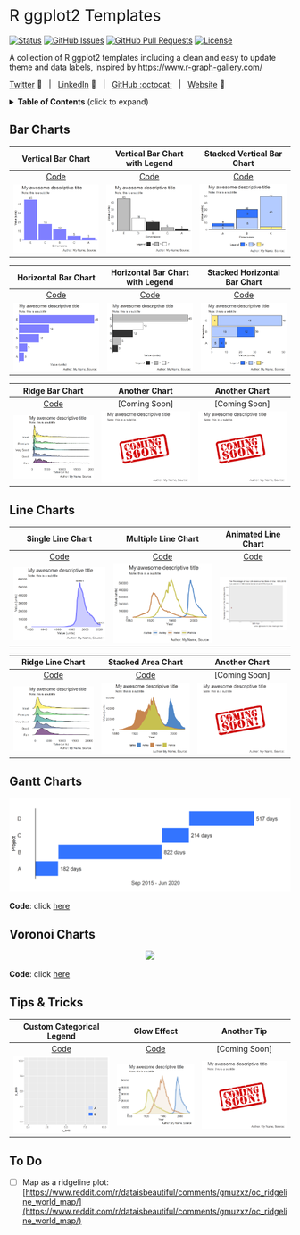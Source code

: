 <h1 style="font-weight:normal"> 
  R ggplot2 Templates
</h1>

[![Status](https://img.shields.io/badge/status-active-success.svg)]() [![GitHub Issues](https://img.shields.io/github/issues/wjsutton/ggplot2_snippets.svg)](https://github.com/wjsutton/ggplot2_snippets/issues) [![GitHub Pull Requests](https://img.shields.io/github/issues-pr/wjsutton/ggplot2_snippets.svg)](https://github.com/wjsutton/ggplot2_snippets/pulls) [![License](https://img.shields.io/badge/license-MIT-blue.svg)](/LICENSE)

A collection of R ggplot2 templates including a clean and easy to update theme and data labels, inspired by https://www.r-graph-gallery.com/

[Twitter][Twitter] :speech_balloon:&nbsp;&nbsp;&nbsp;|&nbsp;&nbsp;&nbsp;[LinkedIn][LinkedIn] :necktie:&nbsp;&nbsp;&nbsp;|&nbsp;&nbsp;&nbsp;[GitHub :octocat:][GitHub]&nbsp;&nbsp;&nbsp;|&nbsp;&nbsp;&nbsp;[Website][Website] :link:

<!--/div-->

<!--
Quick Link 
-->

[Twitter]:https://twitter.com/WJSutton12
[LinkedIn]:https://www.linkedin.com/in/will-sutton-14711627/
[GitHub]:https://github.com/wjsutton
[Website]:https://wjsutton.github.io/


<details>
  <summary><strong>Table of Contents</strong> (click to expand)</summary>

<!-- toc -->
- [Bar Charts](https://github.com/wjsutton/ggplot2_snippets#bar-charts)
- [Line Charts](https://github.com/wjsutton/ggplot2_snippets#line-charts)
- [Gantt Charts](https://github.com/wjsutton/ggplot2_snippets#gantt-charts)
- [Voronoi Charts](https://github.com/wjsutton/ggplot2_snippets#voronoi-charts)
- [Tips & Tricks](https://github.com/wjsutton/ggplot2_snippets#tips-&-tricks)
- [To Do](https://github.com/wjsutton/ggplot2_snippets#to-do)
<!-- tocstop -->

</details>

## Bar Charts 

Vertical Bar Chart             |  Vertical Bar Chart with Legend			|  Stacked Vertical Bar Chart 	|
:-------------------------:|:-------------------------:|:-------------------------:|
[Code](bar_charts/vertical_bar_chart_plot.R)             |  [Code](bar_charts/vertical_bar_chart_plot_with_legend.R)  			|  [Code](bar_charts/vertical_stacked_bar_chart_plot_with_legend.R) 	|
![](images/vertical_bar_chart.png)  |  ![](images/vertical_bar_chart_with_legend.png)	|	![](images/stacked_vertical_bar_chart.png)	|

Horizontal Bar Chart             |  Horizontal Bar Chart with Legend			|  Stacked Horizontal Bar Chart 	|
:-------------------------:|:-------------------------:|:-------------------------:|
[Code](bar_charts/horizontal_bar_chart_plot.R)             |  [Code](bar_charts/horizontal_bar_chart_plot_with_legend.R)  			|  [Code](bar_charts/horizontal_stacked_bar_chart_plot_with_legend.R) 	|
![](images/horizontal_bar_chart.png)  |  ![](images/horizontal_bar_chart_with_legend.png)	|	![](images/stacked_horizontal_bar_chart.png)	|

Ridge Bar Chart             |  Another Chart			|  Another Chart 	|
:-------------------------:|:-------------------------:|:-------------------------:|
[Code](bar_charts/ridge_bar_chart_plot.R)           |  [Coming Soon]  			|  [Coming Soon] 	|
![](images/ridge_bar_chart.png)  |  ![](images/coming_soon.png)	|	![](images/coming_soon.png)	|



## Line Charts 

Single Line Chart             |  Multiple Line Chart			|  Animated Line Chart 	|
:-------------------------:|:-------------------------:|:-------------------------:|
[Code](line_charts/line_chart_single_plot.R)             |  [Code](line_charts/line_chart_multiple_plot.R)  			|  [Code](line_charts/animated_line_chart_plot.R)  	|
![](images/line_chart_single.png)  |  ![](images/line_chart_multiple.png)	|	![](images/percentage_of_your_life_america_has_been_at_war.gif)	|

Ridge Line Chart             |  Stacked Area Chart		|  Another Chart 	|
:-------------------------:|:-------------------------:|:-------------------------:|
[Code](line_charts/ridge_line_chart_plot.R)           |  [Code](line_charts/stacked_area_chart_plot.R)  			|  [Coming Soon] 	|
![](images/ridge_line_chart.png)  |   ![](images/stacked_area_chart.png)	|	![](images/coming_soon.png)	|

## Gantt Charts

<p align="center">
  <img src="images/simple_gantt.png">
</p>

**Code**: click [here](bar_charts/simple_gantt_chart_plot.R)


## Voronoi Charts 

<p align="center">
  <img src="images/football_voronoi_20_speed_compressed.gif">
</p>

**Code**: click [here](voronoi_charts/README_FOOTBALL_VORONOI.md)

## Tips & Tricks

Custom Categorical Legend             |  Glow Effect			|  Another Tip 	|
:-------------------------:|:-------------------------:|:-------------------------:|
[Code](tips_and_tricks/custom_cat_legend.R)           |  [Code](tips_and_tricks/glow_effect.R) 			|  [Coming Soon] 	|
![](images/custom_cat_legend.png)  |  ![](images/glow_effect.png)	|	![](images/coming_soon.png)	|


## To Do

- [ ] Map as a ridgeline plot: [https://www.reddit.com/r/dataisbeautiful/comments/gmuzxz/oc_ridgeline_world_map/](https://www.reddit.com/r/dataisbeautiful/comments/gmuzxz/oc_ridgeline_world_map/)
